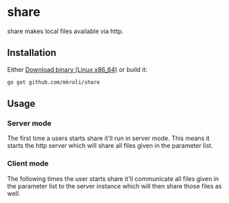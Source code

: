 share
=====

share makes local files available via http.

## Installation

Either [Download binary (Linux x86_64)](https://github.com/mkroli/share/releases/download/0.1/share)
or build it:
```sh
go get github.com/mkroli/share
```

## Usage

### Server mode
The first time a users starts share it'll run in server mode.
This means it starts the http server which will share all files given in the parameter list.


### Client mode
The following times the user starts share it'll communicate all files given in the parameter list to the server instance which will then share those files as well.
